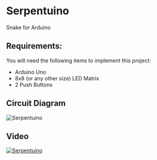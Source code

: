 # Serpentuino
Snake for Arduino

## Requirements:
You will need the following items to implement this project:
- Arduino Uno
- 8x8 (or any other size) LED Matrix
- 2 Push Buttons

## Circuit Diagram

![Serpentuino](https://github.com/raulbojalil/serpentuino/blob/master/snake.png?raw=true "serpentuino")

## Video

[![Serpentuino](https://github.com/raulbojalil/serpentuino/blob/master/video.png)](https://www.youtube.com/watch?v=j3Xj868APJs "Serpentuino")
